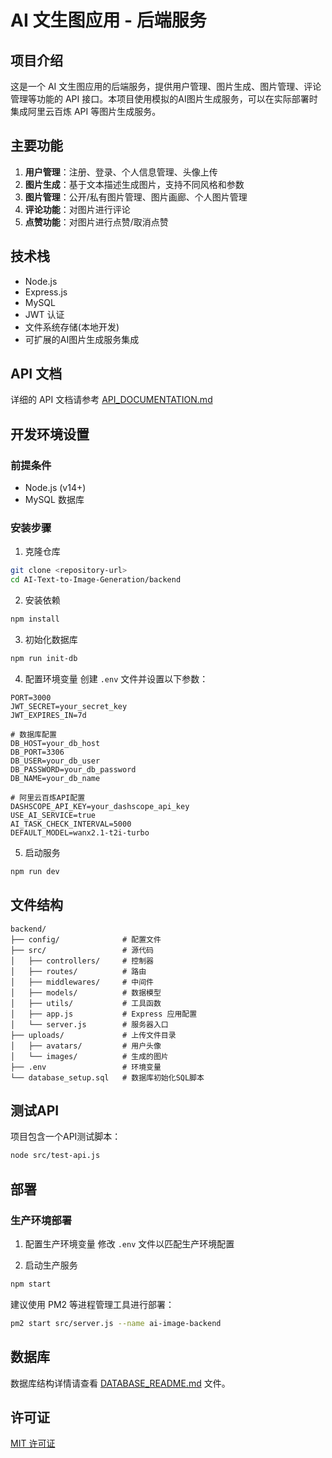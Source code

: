 # AI 文生图应用 - 后端服务

## 项目介绍

这是一个 AI 文生图应用的后端服务，提供用户管理、图片生成、图片管理、评论管理等功能的 API 接口。本项目使用模拟的AI图片生成服务，可以在实际部署时集成阿里云百炼 API 等图片生成服务。

## 主要功能

1. **用户管理**：注册、登录、个人信息管理、头像上传
2. **图片生成**：基于文本描述生成图片，支持不同风格和参数
3. **图片管理**：公开/私有图片管理、图片画廊、个人图片管理
4. **评论功能**：对图片进行评论
5. **点赞功能**：对图片进行点赞/取消点赞

## 技术栈

- Node.js
- Express.js
- MySQL
- JWT 认证
- 文件系统存储(本地开发)
- 可扩展的AI图片生成服务集成

## API 文档

详细的 API 文档请参考 [API_DOCUMENTATION.md](./API_DOCUMENTATION.md)

## 开发环境设置

### 前提条件

- Node.js (v14+)
- MySQL 数据库

### 安装步骤

1. 克隆仓库
```bash
git clone <repository-url>
cd AI-Text-to-Image-Generation/backend
```

2. 安装依赖
```bash
npm install
```

3. 初始化数据库
```bash
npm run init-db
```

4. 配置环境变量
创建 `.env` 文件并设置以下参数：
```
PORT=3000
JWT_SECRET=your_secret_key
JWT_EXPIRES_IN=7d

# 数据库配置
DB_HOST=your_db_host
DB_PORT=3306
DB_USER=your_db_user
DB_PASSWORD=your_db_password
DB_NAME=your_db_name

# 阿里云百炼API配置
DASHSCOPE_API_KEY=your_dashscope_api_key
USE_AI_SERVICE=true
AI_TASK_CHECK_INTERVAL=5000
DEFAULT_MODEL=wanx2.1-t2i-turbo
```


5. 启动服务
```bash
npm run dev
```

## 文件结构

```
backend/
├── config/              # 配置文件
├── src/                 # 源代码
│   ├── controllers/     # 控制器
│   ├── routes/          # 路由
│   ├── middlewares/     # 中间件
│   ├── models/          # 数据模型
│   ├── utils/           # 工具函数
│   ├── app.js           # Express 应用配置
│   └── server.js        # 服务器入口
├── uploads/             # 上传文件目录
│   ├── avatars/         # 用户头像
│   └── images/          # 生成的图片
├── .env                 # 环境变量
└── database_setup.sql   # 数据库初始化SQL脚本
```

## 测试API

项目包含一个API测试脚本：
```bash
node src/test-api.js
```

## 部署

### 生产环境部署

1. 配置生产环境变量
修改 `.env` 文件以匹配生产环境配置

2. 启动生产服务
```bash
npm start
```

建议使用 PM2 等进程管理工具进行部署：
```bash
pm2 start src/server.js --name ai-image-backend
```

## 数据库

数据库结构详情请查看 [DATABASE_README.md](./DATABASE_README.md) 文件。

## 许可证

[MIT 许可证](LICENSE)
